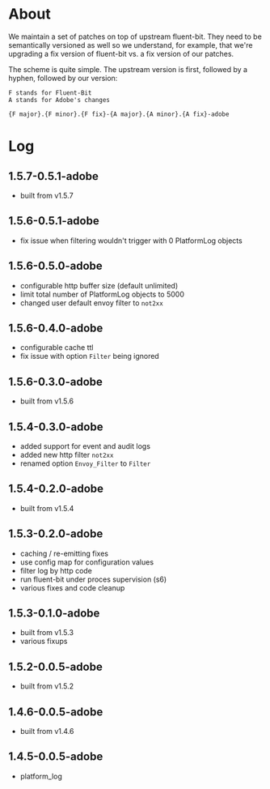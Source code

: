 # About

We maintain a set of patches on top of upstream fluent-bit. They need to be
semantically versioned as well so we understand, for example, that we're
upgrading a fix version of fluent-bit vs. a fix version of our patches.

The scheme is quite simple. The upstream version is first, followed by a hyphen,
followed by our version:

```
F stands for Fluent-Bit
A stands for Adobe's changes

{F major}.{F minor}.{F fix}-{A major}.{A minor}.{A fix}-adobe
```

# Log

## 1.5.7-0.5.1-adobe

- built from v1.5.7

## 1.5.6-0.5.1-adobe

- fix issue when filtering wouldn't trigger with 0 PlatformLog objects

## 1.5.6-0.5.0-adobe

- configurable http buffer size (default unlimited)
- limit total number of PlatformLog objects to 5000
- changed user default envoy filter to `not2xx`

## 1.5.6-0.4.0-adobe

- configurable cache ttl
- fix issue with option `Filter` being ignored

## 1.5.6-0.3.0-adobe

- built from v1.5.6

## 1.5.4-0.3.0-adobe

- added support for event and audit logs
- added new http filter `not2xx`
- renamed option `Envoy_Filter` to `Filter`

## 1.5.4-0.2.0-adobe

- built from v1.5.4

## 1.5.3-0.2.0-adobe

- caching / re-emitting fixes
- use config map for configuration values
- filter log by http code
- run fluent-bit under proces supervision (s6)
- various fixes and code cleanup

## 1.5.3-0.1.0-adobe

- built from v1.5.3
- various fixups

## 1.5.2-0.0.5-adobe

- built from v1.5.2

## 1.4.6-0.0.5-adobe

- built from v1.4.6

## 1.4.5-0.0.5-adobe

- platform_log
